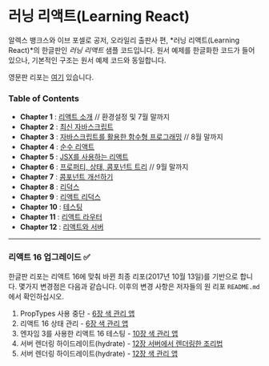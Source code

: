 러닝 리액트(Learning React)
=================

알렉스 뱅크스와 이브 포셀로 공저, 오라일리 출판사 편, *러닝 리액트(Learning React)*의 한글판인 *러닝 리액트* 샘플 코드입니다. 원서 예제를 한글화한 코드가 들어있으나, 기본적인 구조는 원서 예제 코드와 동일합니다.

영문판 리포는 [여기](https://github.com/MoonHighway/learning-react) 있습니다.

### Table of Contents

* __Chapter 1__ : [리액트 소개](./chapter-01) // 환경설정 및 7월 말까지
* __Chapter 2__ : [최신 자바스크립트](./chapter-02)
* __Chapter 3__ : [자바스크립트를 활용한 함수형 프로그래밍](./chapter-03) // 8월 말까지
* __Chapter 4__ : [순수 리액트](./chapter-04)
* __Chapter 5__ : [JSX를 사용하는 리액트](./chapter-05)
* __Chapter 6__ : [프로퍼티, 상태, 콤포넌트 트리](./chapter-06) // 9월 말까지
* __Chapter 7__ : [콤포넌트 개선하기](./chapter-07)
* __Chapter 8__ : [리덕스](./chapter-08)
* __Chapter 9__ : [리액트 리덕스](./chapter-09)
* __Chapter 10__ : [테스팅](./chapter-10)
* __Chapter 11__ : [리액트 라우터](./chapter-11)
* __Chapter 12__ : [리액트와 서버](./chapter-12)


-----------------------------------------

### 리액트 16 업그레이드 ✅

한글판 리포는 리액트 16에 맞춰 바뀐 최종 리포(2017년 10월 13일)를 기반으로 합니다. 몇가지 변경점은 다음과 같습니다. 이후의 변경 사항은 저자들의 원 리포 `README.md`에서 확인하십시오.
 
1. PropTypes 사용 중단 - [6장 색 관리 앱](./chapter-06/color-organizer)
2. 리액트 16 상태 관리 - [6장 색 관리 앱](./chapter-06/color-organizer)
3. 엔자임 3를 사용한 리액트 16 테스팅 - [10장 색 관리 앱](./chapter-10/color-organizer)
4. 서버 렌더링 하이드레이트(hydrate) - [12장 서버에서 렌더링한 조리법](./chapter-12/server-render-recipes)
5. 서버 렌더링 하이드레이트(hydrate) - [12장 색 관리 앱](./chapter-12/color-organizer)
